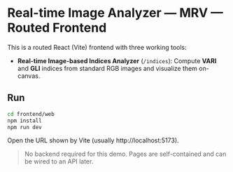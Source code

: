 # Real-time Image Analyzer — MRV — Routed Frontend

This is a routed React (Vite) frontend with three working tools:
- **Real-time Image-based Indices Analyzer** (`/indices`): Compute **VARI** and **GLI** indices from standard RGB images and visualize them on-canvas.

## Run
```bash
cd frontend/web
npm install
npm run dev
```

Open the URL shown by Vite (usually http://localhost:5173).

> No backend required for this demo. Pages are self-contained and can be wired to an API later.
